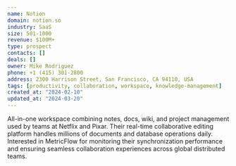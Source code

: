 ```yaml
---
name: Notion
domain: notion.so
industry: SaaS
size: 501-1000
revenue: $100M+
type: prospect
contacts: []
deals: []
owner: Mike Rodriguez
phone: +1 (415) 301-2800
address: 2300 Harrison Street, San Francisco, CA 94110, USA
tags: [productivity, collaboration, workspace, knowledge-management]
created_at: "2024-02-10"
updated_at: "2024-03-20"
---
```


All-in-one workspace combining notes, docs, wiki, and project management used by teams at Netflix and Pixar. Their real-time collaborative editing platform handles millions of documents and database operations daily. Interested in MetricFlow for monitoring their synchronization performance and ensuring seamless collaboration experiences across global distributed teams.
